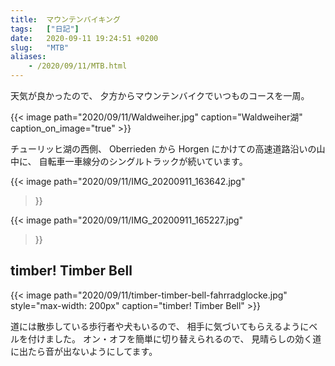 ```yaml
---
title:  マウンテンバイキング
tags:	["日記"]
date:	2020-09-11 19:24:51 +0200
slug:   "MTB"
aliases:
    - /2020/09/11/MTB.html
---
```

天気が良かったので、
夕方からマウンテンバイクでいつものコースを一周。

{{< image
  path="2020/09/11/Waldweiher.jpg"
  caption="Waldweiher湖"
  caption_on_image="true" >}}

チューリッヒ湖の西側、
Oberrieden から Horgen にかけての高速道路沿いの山中に、
自転車一車線分のシングルトラックが続いています。

{{< image
  path="2020/09/11/IMG_20200911_163642.jpg"
>}}

{{< image
  path="2020/09/11/IMG_20200911_165227.jpg"
>}}


## timber! Timber Bell

{{< image
    path="2020/09/11/timber-timber-bell-fahrradglocke.jpg"
    style="max-width: 200px"
    caption="timber! Timber Bell" >}}

道には散歩している歩行者や犬もいるので、
相手に気づいてもらえるようにベルを付けました。
オン・オフを簡単に切り替えられるので、
見晴らしの効く道に出たら音が出ないようにしてます。